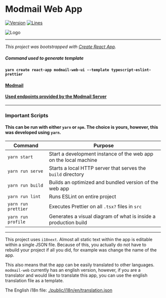 # Modmail Web App

[![Version][version-image]](/) [![Lines][lines-image]](/)

![Logo](./public/icon/96.png)

___

*This project was bootstrapped with [Create React App](https://github.com/facebook/create-react-app).*

##### Command used to generate template
#### `yarn create react-app modmail-web-ui --template typescript-eslint-prettier`


#### [Modmail](https://github.com/NewCircuit/modmail)
#### [Used endpoints provided by the Modmail Server](./resources/Endpoints.md)

___

### Important Scripts
#### This can be run with either `yarn` or `npm`. The choice is yours, however, this was developed using `yarn`.
|Command|Purpose|
|---|---|
|`yarn start`|Start a development instance of the web app on the local machine|
|`yarn run serve`|Starts a local HTTP server that serves the `build` directory|
|`yarn run build`|Builds an optimized and bundled version of the web app|
|`yarn run lint`|Runs ESLint on entire project|
|`yarn run prettier`|Executes Prettier on all `.tsx?` files in `src`|
|`yarn run profile`|Generates a visual diagram of what is inside a production build|

___

This project uses `i18next`. Almost all static text within the app is editable within a single JSON file. Because of this,
you actually do not have to rebuild your project if all you did, for example was change the name of the app.

This also means that the app can be easily translated to other languages. `modmail-web` currently has an english version,
however, if you are a translator and would like to translate this app, you can use the english translation file as a template.

The English i18n file: [./public/i18n/en/translation.json](./public/i18n/en/translation.json)


[chat-image]: https://img.shields.io/discord/718433475828645928
[lines-image]: https://img.shields.io/tokei/lines/github/NewCircuit/modmail-web
[version-image]: https://img.shields.io/github/package-json/v/NewCircuit/modmail-web
[modmail-web]: https://github.com/NewCircuit/modmail-web
[icon]: ./public/icon/96.png
